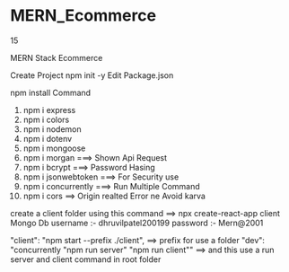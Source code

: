 # MERN_Ecommerce

15

MERN Stack Ecommerce

Create Project npm init -y
Edit Package.json

npm install Command

1. npm i express
2. npm i colors
3. npm i nodemon
4. npm i dotenv
5. npm i mongoose
6. npm i morgan ===> Shown Api Request
7. npm i bcrypt ===> Password Hasing
8. npm i jsonwebtoken ===> For Security use
9. npm i concurrently ===> Run Multiple Command
10. npm i cors ==> Origin realted Error ne Avoid karva

create a client folder using this command ==> npx create-react-app client
Mongo Db
username :- dhruvilpatel200199
password :- Mern@2001

"client": "npm start --prefix ./client", ==> prefix for use a folder
"dev": "concurrently \"npm run server\" \"npm run client\"" ==> and this use a run server and client command in root folder

